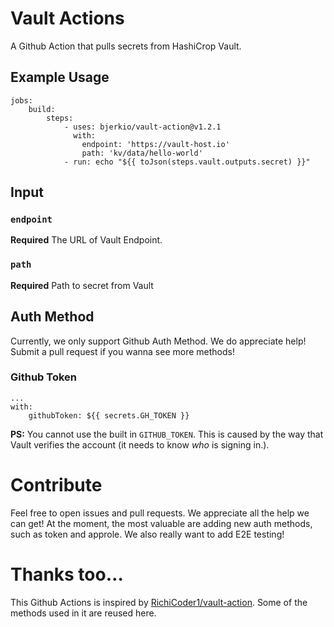 # Vault Actions

A Github Action that pulls secrets from HashiCrop Vault.

## Example Usage

```
jobs:
    build:
        steps:
            - uses: bjerkio/vault-action@v1.2.1
              with:
                endpoint: 'https://vault-host.io'
                path: 'kv/data/hello-world'
            - run: echo "${{ toJson(steps.vault.outputs.secret) }}" 
```

## Input

### `endpoint`

**Required** The URL of Vault Endpoint.

### `path`

**Required** Path to secret from Vault 

## Auth Method

Currently, we only support Github Auth Method. We do appreciate help!
Submit a pull request if you wanna see more methods!

### Github Token

```
...
with:
    githubToken: ${{ secrets.GH_TOKEN }}
```

**PS:** You cannot use the built in `GITHUB_TOKEN`. This is caused by the way
that Vault verifies the account (it needs to know _who_ is signing in.).

# Contribute

Feel free to open issues and pull requests. We appreciate all the help we can get!
At the moment, the most valuable are adding new auth methods, such as token and approle. We also really want to add E2E testing!

# Thanks too…

This Github Actions is inspired by [RichiCoder1/vault-action](https://github.com/RichiCoder1/vault-action). Some of the methods used in it are reused here.